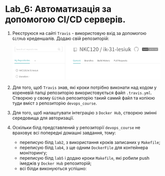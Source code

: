 # Lab_6: Автоматизація за допомогою CI/CD серверів.

1. Реєструюся на сайті `Travis` - використовую вхід за допомогою `GitHub` креденшалів. Додаю свій репозиторій:

     ![image](26.png)
     
2. Для того, щоб `Travis` знав, які кроки потрібно виконати над кодом у кореневій папці репозиторію використовується файл `.travis.yml`. Створюю у свому `GitHub` репозиторію такий самий файл та копіюю туди вміст з репозиторію `devops_course`.

3. Для того, щоб налаштувати інтеграцію з `Docker Hub`, створюю змінні середовища для авторизації.

4. Оскільки білд представлений у репозиторії `devops_course` не враховує всі попередні домашні завдання, тому:
   
      - переписую білд `lab2`, з використання кроків записаних у `Makefile`;
      - переписую білд `lab4`, з ще одним `DockerFile` для контейнера моніторингу;
      - переписую білд `lab5` і додаю кроки `Makefile`, які робили push імеджів у `Docker Hub` репозиторій;
      - всі білди виконуються успішно:
